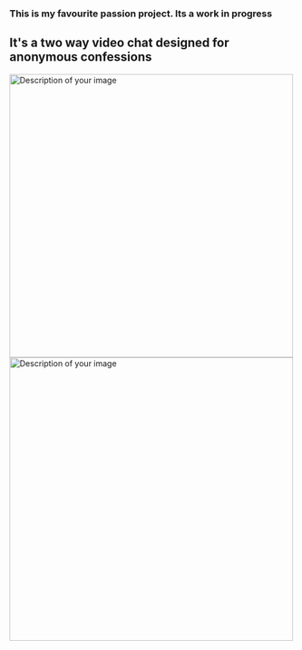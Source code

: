 ### This is my favourite passion project. Its a work in progress

## It's a two way video chat designed for anonymous confessions

<img src="https://github.com/user-attachments/assets/7cb71234-780f-4d64-ab84-f89395cd6450" width="500" height="500" alt="Description of your image">
<img src="https://github.com/user-attachments/assets/516d75ed-4663-4e6b-9687-805c9170e062" width="500" height="500" alt="Description of your image">

